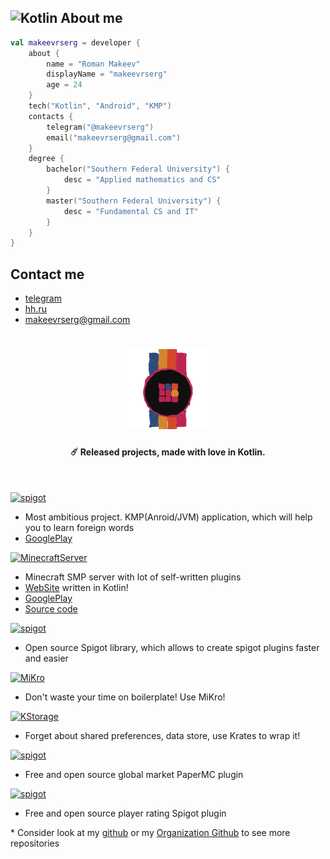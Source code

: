 

## <img alt="Kotlin" src="https://img.shields.io/badge/Kotlin-orange?logo=kotlin&logoColor=white&style=flat-square" width="40px"/> About me
```kotlin
val makeevrserg = developer {
    about {
        name = "Roman Makeev"
        displayName = "makeevrserg"
        age = 24
    }
    tech("Kotlin", "Android", "KMP")
    contacts {
        telegram("@makeevrserg")
        email("makeevrserg@gmail.com")
    }
    degree {
        bachelor("Southern Federal University") {
            desc = "Applied mathematics and CS"
        }
        master("Southern Federal University") {
            desc = "Fundamental CS and IT"
        }
    }
}
```
## Contact me
- [telegram](https://t.me/makeevrserg)
- [hh.ru](https://rostov.hh.ru/resume/83e5c0b7ff09db142a0039ed1f6a4469306442)
- [makeevrserg@gmail.com](makeevrserg@gmail.com)




<h1 align="center">
  <img src="https://raw.githubusercontent.com/makeevrserg/makeevrserg/main/astra.png" alt="logo" width="128">
</h1>
<h4 align="center">☄️ Released projects, made with love in Kotlin.</h4>
</br>

<p>
    <a href="https://play.google.com/store/apps/details?id=com.makeevrserg.astralearner">
        <img alt="spigot" src="https://img.shields.io/badge/GooglePlay-AstraLearner-1B76CA"/>
    </a>
</p>

* Most ambitious project. KMP(Anroid/JVM) application, which will help you to learn foreign words
* [GooglePlay](https://play.google.com/store/apps/details?id=com.makeevrserg.astralearner)

<p>
    <a href="https://EmpireProjekt.ru">
        <img alt="MinecraftServer" src="https://img.shields.io/badge/minecraft-EmpireProjekt-1B76CA"/>
    </a>
</p>

* Minecraft SMP server with lot of self-written plugins
* [WebSite](https://empireprojekt.ru) written in Kotlin!
* [GooglePlay](https://play.google.com/store/apps/details?id=com.makeevrserg.empireprojekt.mobile)
* [Source code](https://github.com/makeevrserg/EmpireProjekt-Mobile)

</p>
<p>
    <a href="https://github.com/Astra-Interactive/AstraLibs">
        <img alt="spigot" src="https://img.shields.io/badge/github-AstraLibs-1B76CA"/>
    </a>    
</p>

* Open source Spigot library, which allows to create spigot plugins faster and easier

<p>
    <a href="https://github.com/makeevrserg/klibs.mikro">
        <img alt="MiKro" src="https://img.shields.io/badge/github-MiKro-1B76CA"/>
    </a>    
</p>

* Don't waste your time on boilerplate! Use MiKro!

<p>
    <a href="https://github.com/makeevrserg/klibs.kstorage">
        <img alt="KStorage" src="https://img.shields.io/badge/github-KStorage-1B76CA"/>
    </a>    
</p>

* Forget about shared preferences, data store, use Krates to wrap it!

<p>
    <a href="https://github.com/Astra-Interactive/AstraAuctions">
        <img alt="spigot" src="https://img.shields.io/badge/github-AstraMarket-1B76CA"/>
    </a>
</p>

* Free and open source global market PaperMC plugin 

<p>
    <a href="https://github.com/Astra-Interactive/AstraRating">
        <img alt="spigot" src="https://img.shields.io/badge/github-AstraRating-1B76CA"/>
    </a>
</p>

* Free and open source player rating Spigot plugin

\* Consider look at my [github](https://github.com/makeevrserg?tab=repositories) or my [Organization Github](https://github.com/Astra-Interactive) to see more repositories
